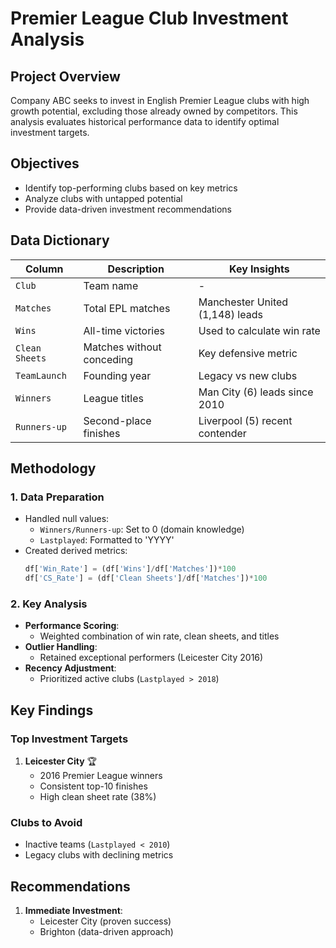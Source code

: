 # Premier League Club Investment Analysis

## Project Overview
Company ABC seeks to invest in English Premier League clubs with high growth potential, excluding those already owned by competitors. This analysis evaluates historical performance data to identify optimal investment targets.

## Objectives
- Identify top-performing clubs based on key metrics
- Analyze clubs with untapped potential
- Provide data-driven investment recommendations

## Data Dictionary
| Column | Description | Key Insights |
|--------|-------------|--------------|
| `Club` | Team name | - |
| `Matches` | Total EPL matches | Manchester United (1,148) leads |
| `Wins` | All-time victories | Used to calculate win rate |
| `Clean Sheets` | Matches without conceding | Key defensive metric |
| `TeamLaunch` | Founding year | Legacy vs new clubs |
| `Winners` | League titles | Man City (6) leads since 2010 |
| `Runners-up` | Second-place finishes | Liverpool (5) recent contender |

## Methodology
### 1. Data Preparation
- Handled null values:
  - `Winners/Runners-up`: Set to 0 (domain knowledge)
  - `Lastplayed`: Formatted to 'YYYY'
- Created derived metrics:
  ```python
  df['Win_Rate'] = (df['Wins']/df['Matches'])*100
  df['CS_Rate'] = (df['Clean Sheets']/df['Matches'])*100
  ```

### 2. Key Analysis
- **Performance Scoring**:
  - Weighted combination of win rate, clean sheets, and titles
- **Outlier Handling**:
  - Retained exceptional performers (Leicester City 2016)
- **Recency Adjustment**:
  - Prioritized active clubs (`Lastplayed > 2018`)

## Key Findings
### Top Investment Targets
1. **Leicester City** 🏆
   - 2016 Premier League winners
   - Consistent top-10 finishes
   - High clean sheet rate (38%)

### Clubs to Avoid
- Inactive teams (`Lastplayed < 2010`)
- Legacy clubs with declining metrics

## Recommendations
1. **Immediate Investment**:
   - Leicester City (proven success)
   - Brighton (data-driven approach)


